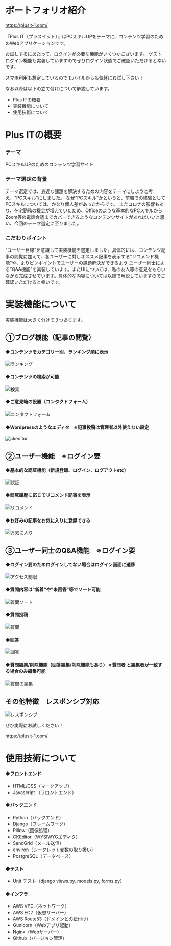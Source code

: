 # ポートフォリオ紹介
https://plusit-1.com/ <br><br>
『Plus IT（プラスイット）』はPCスキルUPをテーマに、コンテンツ学習のためのWebアプリケーションです。

お試しするにあたって、ログインが必要な機能がいくつかございます。
ゲストログイン機能も実装していますのでぜひログイン状態でご確認いただけると幸いです。

スマホ利用も想定しているのでモバイルからも気軽にお試し下さい！

なお以降は以下の立て付けについて解説しています。

* Plus ITの概要
* 実装機能について
* 使用技術について

# Plus ITの概要

### テーマ
PCスキルUPのためのコンテンツ学習サイト

### テーマ選定の背景
テーマ選定では、身近な課題を解決するための内容をテーマにしようと考え、"PCスキル"にしました。
なぜ"PCスキル"かというと、前職での経験としてPCスキルについては、かなり個人差があったからです。
またコロナの影響もあり、在宅勤務の機会が増えていたため、Officeのような基本的なPCスキルからZoom等の電話会議までカバーできるようなコンテンツサイトがあればいいと思い、今回のテーマ選定に至りました。

### こだわりポイント
"ユーザー目線"を意識して実装機能を選定しました。具体的には、コンテンツ記事の閲覧に加えて、各ユーザーに対しオススメ記事を表示する"リコメンド機能"や、よりピンポイントでユーザーの課題解決ができるよう
ユーザー同士による"Q&A機能"を実装しています。またUIについては、私の友人等の意見をもらいながら完成させています。具体的な内容については以降で解説していますのでご確認いただけると幸いです。

# 実装機能について

実装機能は大きく分けて３つあります。

## ①ブログ機能（記事の閲覧）

#### ◆コンテンツをカテゴリー別、ランキング順に表示
![ランキング](https://user-images.githubusercontent.com/73920107/109258703-23de2a80-783e-11eb-9717-b12e4e2a703e.gif)

#### ◆コンテンツの検索が可能
![検索](https://user-images.githubusercontent.com/73920107/109258776-44a68000-783e-11eb-939d-2acb265c8dd7.gif)

#### ◆ご意見箱の設置（コンタクトフォーム）
![コンタクトフォーム ](https://user-images.githubusercontent.com/73920107/109259483-a74c4b80-783f-11eb-8f77-fc813d75bc24.gif)

#### ◆Wordpressのようなエディタ　※記事投稿は管理者以外使えない設定
![ckeditor](https://user-images.githubusercontent.com/73920107/109257700-0f009780-783c-11eb-8035-54bc6ea017b1.gif)

## ②ユーザー機能　※ログイン要

#### ◆基本的な認証機能（新規登録、ログイン、ログアウトetc）
![認証](https://user-images.githubusercontent.com/73920107/109255102-aa8f0980-7836-11eb-8e6d-f8a445adfb7f.gif)

#### ◆閲覧履歴に応じてリコメンド記事を表示
![リコメンド](https://user-images.githubusercontent.com/73920107/109258732-32c4dd00-783e-11eb-81c9-2f816ecb022e.gif)


#### ◆お好みの記事をお気に入りに登録できる
![お気に入り](https://user-images.githubusercontent.com/73920107/109258684-1628a500-783e-11eb-9d15-6ad7b6320bc4.gif)


## ③ユーザー同士のQ&A機能　※ログイン要

#### ◆ログイン要のためログインしてない場合はログイン画面に遷移
![アクセス制限](https://user-images.githubusercontent.com/73920107/109258662-07da8900-783e-11eb-9751-6436f18fde02.gif)


#### ◆質問内容は"新着"や"未回答"等でソート可能
![質問ソート](https://user-images.githubusercontent.com/73920107/109258841-63a51200-783e-11eb-92b5-7f1e9d9d1ac8.gif)


#### ◆質問投稿
![質問](https://user-images.githubusercontent.com/73920107/109258791-4d975180-783e-11eb-8996-40de47728289.gif)


#### ◆回答
![回答](https://user-images.githubusercontent.com/73920107/109258756-3ce6db80-783e-11eb-8e01-24a85dd7bc8e.gif)


#### ◆質問編集/削除機能（回答編集/削除機能もあり） ※質問者 と編集者が一致する場合のみ編集可能
![質問の編集](https://user-images.githubusercontent.com/73920107/109257816-496a3480-783c-11eb-89e5-07b46e3f9ed2.gif)

## その他特徴　レスポンシブ対応
![レスポンシブ](https://user-images.githubusercontent.com/73920107/109257801-4707da80-783c-11eb-895e-af010286f4f2.gif)

ぜひ実際にお試しください！

https://plusit-1.com/

# 使用技術について

#### ◆フロントエンド
* HTML/CSS（マークアップ）
* Javascript （フロントエンド）

#### ◆バックエンド
* Python（バックエンド）
* Django（フレームワーク）
* Pillow（画像処理）
* CKEditor（WYSIWYGエディタ）
* SendGrid（メール送信）
* environ（シークレット変数の取り扱い）
* PostgreSQL（データベース）

#### ◆テスト
* Unit テスト（django views.py. models.py, forms.py）

#### ◆インフラ
* AWS VPC（ネットワーク）
* AWS EC2（仮想サーバー）
* AWS Route53（ドメインとの紐付け）
* Gunicorn（Webアプリ起動）
* Nginx（Webサーバー）
* Github（バージョン管理）









